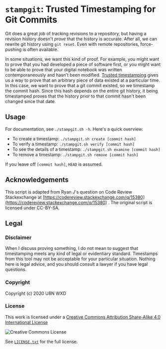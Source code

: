 # `stampgit`: Trusted Timestamping for Git Commits

Git does a great job of tracking revisions to a repository, but having
a revision history doesn't *prove* that the history is accurate. After
all, we can rewrite git history using `git reset`. Even with remote
repositories, force-pushing is often available.

In some situations, we want this kind of proof. For example, you might
want to prove that you had developed a piece of software first, or you
might want to be able to prove that your digital notebook was written
contemporaneously and hasn't been modified. [Trusted
timestamping](https://en.wikipedia.org/wiki/Trusted_timestamping) gives
us a way to prove that an arbitrary piece of data existed at a
particular time. In this case, we want to prove that a git commit
existed, so we timestamp the commit hash. Since this hash depends on the
entire git history, it being timestamped proves that the history prior
to that commit hasn't been changed since that date.

## Usage

For documentation, see `./stampgit.sh -h`. Here's a quick overview:

* To create a timestamp: `./stampgit.sh create [commit hash]`
* To verify a timestamp: `./stampgit.sh verify [commit hash]`
* To see the details of a timestamp: `./stampgit.sh examine [commit hash]`
* To remove a timestamp: `./stampgit.sh remove [commit hash]`

If you leave off `[commit hash]`, `HEAD` is assumed.

## Acknowledgements

This script is adapted from Ryan J's question on Code Review
Stackexchange at
[https://codereview.stackexchange.com/q/15380](https://codereview.stackexchange.com/q/15380)
. The original script is licensed under CC-BY-SA.

## Legal

### Disclaimer

When I discuss proving something, I do not mean to suggest that
timestamping meets any kind of legal or evidentiary standard. Timestamps
from this tool may not be acceptable for your particular situation.
Nothing here is legal advice, and you should consult a lawyer if you
have legal questions.

### Copyright

Copyright (c) 2020 U8N WXD

### License

This work is licensed under a [Creative Commons Attribution Share-Alike
4.0 International
License](https://creativecommons.org/licenses/by-sa/4.0/)

![Creative Commons License](https://licensebuttons.net/l/by-sa/4.0/88x31.png)

See [`LICENSE.txt`](LICENSE.txt) for the full license.

